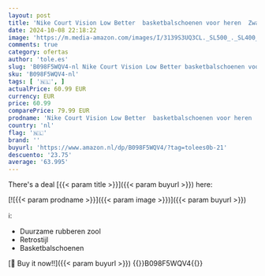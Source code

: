 ```yaml
---
layout: post
title: 'Nike Court Vision Low Better  basketbalschoenen voor heren  Zwart Wit Zwart  41 EU'
date: 2024-10-08 22:18:22
image: 'https://m.media-amazon.com/images/I/3139S3UQ3CL._SL500_._SL400_.jpg'
comments: true
category: ofertas
author: 'tole.es'
slug: 'B098F5WQV4-nl Nike Court Vision Low Better basketbalschoenen voor heren...'
sku: 'B098F5WQV4-nl'
tags: [ '🇳🇱', ]
actualPrice: 60.99 EUR
currency: EUR
price: 60.99
comparePrice: 79.99 EUR
prodname: 'Nike Court Vision Low Better  basketbalschoenen voor heren  Zwart Wit Zwart  41 EU'
country: 'nl'
flag: '🇳🇱'
brand: ''
buyurl: 'https://www.amazon.nl/dp/B098F5WQV4/?tag=tolees0b-21'
descuento: '23.75'
average: '63.995'
---
```


There's a deal [{{< param title >}}]({{< param buyurl >}})  here:

[![{{< param prodname >}}]({{< param image >}})]({{< param buyurl >}})

ℹ️:

- Duurzame rubberen zool
- Retrostijl
- Basketbalschoenen

[🛒 Buy it now!!]({{< param buyurl >}})
{{<world>}}B098F5WQV4{{</world>}}
